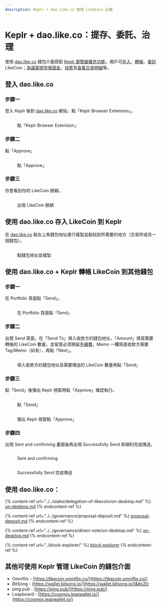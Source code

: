 ```yaml
---
description: Keplr + dao.like.co 管理 LikeCoin 必備
---
```


# Keplr + dao.like.co：提存、委託、治理

使用 [dao.like.co](https://dao.like.co/) 錢包介面搭配 [Keplr 瀏覽器擴充功能](how-to-install-keplr-extension/)，用戶可[存入](dao.like.co.md#deposit-your-likecoin-via-dao.like.co-to-keplr)、[轉帳](dao.like.co.md#using-dao.like.co-+-keplr-to-send-likecoin-to-another-wallet)、[委託](../../stake/) LikeCoin；[為議案提供保證金](../../governance/proposal-deposit.md)，[投票](../../governance/direct-vote/)及[查看交易明細](../block-explorer/dao.like.co.md)等。

## 登入 dao.like.co

### 步驟一

登入 Keplr 後到 [dao.like.co](https://dao.like.co/) 網站，點「Keplr Browser Extension」。

<figure><img src="../../../.gitbook/assets/Keplr + dao.like.co 1.png" alt=""><figcaption><p>點「Keplr Browser Extension」</p></figcaption></figure>

### 步驟二

點「Approve」

<figure><img src="../../../.gitbook/assets/Keplr + dao.like.co 2.png" alt=""><figcaption><p>點「Approve」</p></figcaption></figure>

### 步驟三

你會看到你的 LikeCoin 餘額。

<figure><img src="../../../.gitbook/assets/Keplr + dao.like.co 3.png" alt=""><figcaption><p>出現 LikeCoin 餘額</p></figcaption></figure>

## 使用 dao.like.co 存入 LikeCoin 到 Keplr <a href="#deposit-your-likecoin-via-dao.like.co-to-keplr" id="deposit-your-likecoin-via-dao.like.co-to-keplr"></a>

在 [dao.like.co](https://dao.like.co/) 點左上角錢包地址進行複製並黏貼到所需要的地方（交易所或另一個錢包）。

<figure><img src="../../../.gitbook/assets/Keplr deposit.png" alt=""><figcaption><p>點錢包地址並複製</p></figcaption></figure>

## 使用 dao.like.co + Keplr 轉帳 LikeCoin 到其他錢包 <a href="#using-dao.like.co-+-keplr-to-send-likecoin-to-another-wallet" id="using-dao.like.co-+-keplr-to-send-likecoin-to-another-wallet"></a>

### 步驟一

在 Portfolio 頁面點「Send」。

<figure><img src="../../../.gitbook/assets/Keplr Send 1.png" alt=""><figcaption><p>在 Portfolio 頁面點「Send」</p></figcaption></figure>

### 步驟二

出現 Send 頁面，在「Send To」填入收款方的錢包地址，「Amount」填寫需要轉帳的 LikeCoin 數量，並留意必須預留[手續費](../transaction-fee.md)。Memo 一欄填進收款方需要 Tag/Memo（如有），再點「Next」。

<figure><img src="../../../.gitbook/assets/Keplr Send 2.png" alt=""><figcaption><p>填入收款方的錢包地址及需要傳送的 LikeCoin 數量再點「Send」</p></figcaption></figure>

### 步驟三

點「Send」後彈出 Keplr 視窗再點「Approve」確認執行。

<figure><img src="../../../.gitbook/assets/Keplr Send 3.png" alt=""><figcaption><p>點「Send」</p></figcaption></figure>

<figure><img src="../../../.gitbook/assets/Keplr Send 4.png" alt=""><figcaption><p>彈出 Keplr 視窗點「Approve」</p></figcaption></figure>

### 步驟四

出現 Sent and confirming 畫面後再出現 Successfully Send 即順利完成傳送。

<div>

<figure><img src="../../../.gitbook/assets/Keplr Send 5.png" alt=""><figcaption><p>Sent and confirming</p></figcaption></figure>

 

<figure><img src="../../../.gitbook/assets/Keplr Send 6.png" alt=""><figcaption><p>Successfully Send 完成傳送</p></figcaption></figure>

</div>

## 使用 dao.like.co：

{% content-ref url="../../stake/delegation-of-likecoin/on-desktop.md" %}
[on-desktop.md](../../stake/delegation-of-likecoin/on-desktop.md)
{% endcontent-ref %}

{% content-ref url="../../governance/proposal-deposit.md" %}
[proposal-deposit.md](../../governance/proposal-deposit.md)
{% endcontent-ref %}

{% content-ref url="../../governance/direct-vote/on-desktop.md" %}
[on-desktop.md](../../governance/direct-vote/on-desktop.md)
{% endcontent-ref %}

{% content-ref url="../block-explorer/" %}
[block-explorer](../block-explorer/)
{% endcontent-ref %}

## 其他可使用 Keplr 管理 LikeCoin 的錢包介面 <a href="#other-wallet-interface" id="other-wallet-interface"></a>

* Omniflix - [https://likecoin.omniflix.co/](https://likecoin.omniflix.co/)
* BitSong - [https://wallet.bitsong.io/](https://wallet.bitsong.io/)&#x20;
* ping.pub - [https://ping.pub/](https://ping.pub/)
* Leapboard - [https://cosmos.leapwallet.io/](https://cosmos.leapwallet.io/)
